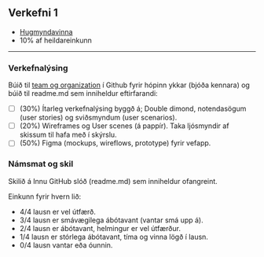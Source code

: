 ## Verkefni 1 
- [Hugmyndavinna](https://github.com/vefforritunII/afangi/blob/main/Hugmyndavinna.md)
- 10% af heildareinkunn

---

### Verkefnalýsing 
Búið til [team og organization](https://github.com/collab-uniba/socialcde4eclipse/wiki/How-to-setup-a-GitHub-organization,-project-and-team) í Github fyrir hópinn ykkar (bjóða kennara) og búið til readme.md sem inniheldur eftirfarandi:

- [ ] (30%) Ítarleg verkefnalýsing byggð á; Double dimond, notendasögum (user stories) og sviðsmyndum (user scenarios). 
- [ ] (20%) Wireframes og User scenes (á pappír). Taka ljósmyndir af skissum til hafa með í skýrslu.
- [ ] (50%) Figma (mockups, wireflows, prototype) fyrir vefapp.

### Námsmat og skil
Skilið á Innu GitHub slóð (readme.md) sem inniheldur ofangreint.

Einkunn fyrir hvern lið: 
- 4/4 lausn er vel útfærð.
- 3/4 lausn er smávægilega ábótavant (vantar smá upp á).
- 2/4 lausn er ábótavant, helmingur er vel útfærður.
- 1/4 lausn er stórlega ábótavant, tíma og vinna lögð í lausn.
- 0/4 lausn vantar eða óunnin.

